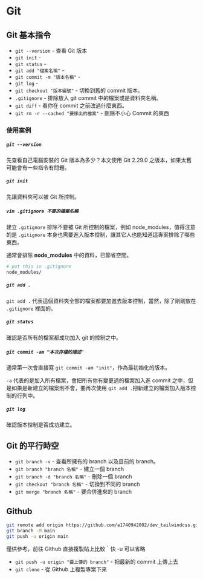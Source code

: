 # Git

## Git 基本指令

* `git --version` - 查看 Git 版本
* `git init` -
* `git status` -
* `git add "檔案名稱"` -
* `git commit -m "版本名稱"` -
* `git log` -
* `git checkout "版本編號"` - 切換到舊的 commit 版本。
* `.gitignore` - 排除放入 git commit 中的檔案或是資料夾名稱。
* `git diff` - 看你在 commit 之前改過什麼東西。
* `git rm -r --cached "要移出的檔案"` - 刪除不小心 Commit 的東西


### 使用案例

##### `git --version`

先查看自己電腦安裝的 Git 版本為多少？本文使用 Git 2.29.0 之版本，如果太舊可能會有一些指令有問題。

##### `git init`

先讓資料夾可以被 Git 所控制。

##### `vim .gitignore 不要的檔案名稱`

建立 `.gitignore` 排除不要被 Git 所控制的檔案，例如 node_modules，值得注意的是 `.gitignore` 本身也需要進入版本控制，讓其它人也能知道這專案排除了哪些東西。

通常會排除 **node_modules** 中的資料，已節省空間。

```bash
# put this in .gitignore
node_modules/
```

##### `git add .`

`git add .` 代表這個資料夾全部的檔案都要加進去版本控制，當然，除了剛剛放在 `.gitignore` 裡面的。

##### `git status`

確認是否所有的檔案都成功加入 git 的控制之中。

##### `git commit -am "本次存檔的描述"`

通常第一次會直接寫 `git commit -am "init"`，作為最初始化的版本。

`-a` 代表的是加入所有檔案，會把所有你有變更過的檔案加入進 commit 之中，但是如果是新建立的檔案則不會，要再次使用 `git add .`把新建立的檔案加入版本控制的行列中。

##### `git log`

確認版本控制是否成功建立。

## Git 的平行時空

* `git branch -v` - 查看所擁有的 branch 以及目前的 branch。
* `git branch "branch 名稱"` - 建立一個 branch
* `git branch -d "branch 名稱"` - 刪除一個 branch
* `git checkout "branch 名稱"` - 切換到不同的 branch
* `git merge "branch 名稱"` - 要合併進來的 branch

## Github

```bash
git remote add origin https://github.com/a1740942002/dev_tailwindcss.git
git branch -M main
git push -u origin main
```

僅供參考，前往 Github 直接複製貼上比較｀快
-u 可以省略

* `git push -u origin "要上傳的 branch"` - 把最新的 commit 上傳上去
* `git clone` - 從 Github 上複製專案下來
